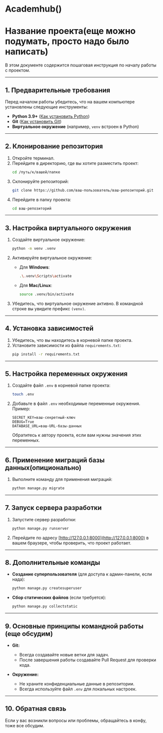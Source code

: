 # Academhub()
# Название проекта(еще можно подумать, просто надо было написать)

В этом документе содержится пошаговая инструкция по началу работы с проектом.

---

## 1. Предварительные требования
Перед началом работы убедитесь, что на вашем компьютере установлены следующие инструменты:

- **Python 3.9+** ([Как установить Python](https://www.python.org/downloads/))
- **Git** ([Как установить Git](https://git-scm.com/book/en/v2/Getting-Started-Installing-Git))
- **Виртуальное окружение** (например, `venv` встроен в Python)

---

## 2. Клонирование репозитория

1. Откройте терминал.
2. Перейдите в директорию, где вы хотите разместить проект:
   ```bash
   cd /путь/к/вашей/папке
   ```
3. Склонируйте репозиторий:
   ```bash
   git clone https://github.com/ваш-пользователь/ваш-репозиторий.git
   ```
4. Перейдите в папку проекта:
   ```bash
   cd ваш-репозиторий
   ```

---

## 3. Настройка виртуального окружения

1. Создайте виртуальное окружение:
   ```bash
   python -m venv .venv
   ```

2. Активируйте виртуальное окружение:
   - Для **Windows**:
     ```bash
     .\.venv\Scripts\activate
     ```
   - Для **Mac/Linux**:
     ```bash
     source .venv/bin/activate
     ```

3. Убедитесь, что виртуальное окружение активно. В командной строке вы увидите префикс `(venv)`.

---

## 4. Установка зависимостей

1. Убедитесь, что вы находитесь в корневой папке проекта.
2. Установите зависимости из файла `requirements.txt`:
   ```bash
   pip install -r requirements.txt
   ```

---

## 5. Настройка переменных окружения

1. Создайте файл `.env` в корневой папке проекта:
   ```bash
   touch .env
   ```
2. Добавьте в файл `.env` необходимые переменные окружения. Пример:
   ```env
   SECRET_KEY=ваш-секретный-ключ
   DEBUG=True
   DATABASE_URL=ваш-URL-базы-данных
   ```
   Обратитесь к автору проекта, если вам нужны значения этих переменных.

---

## 6. Применение миграций базы данных(опиционально)

1. Выполните команду для применения миграций:
   ```bash
   python manage.py migrate
   ```

---

## 7. Запуск сервера разработки

1. Запустите сервер разработки:
   ```bash
   python manage.py runserver
   ```
2. Перейдите по адресу [http://127.0.0.1:8000](http://127.0.0.1:8000) в вашем браузере, чтобы проверить, что проект работает.

---

## 8. Дополнительные команды

- **Создание суперпользователя** (для доступа к админ-панели, если нада):
  ```bash
  python manage.py createsuperuser
  ```
- **Сбор статических файлов** (если требуется):
  ```bash
  python manage.py collectstatic
  ```

---

## 9. Основные принципы командной работы (еще обсудим)

- **Git:**
  - Всегда создавайте новые ветки для задач.
  - После завершения работы создавайте Pull Request для проверки кода.

- **Окружение:**
  - Не храните конфиденциальные данные в репозитории.
  - Всегда используйте файл `.env` для локальных настроек.

---

## 10. Обратная связь
Если у вас возникли вопросы или проблемы, обращайтесь в конфу, тоже все обсудим.

